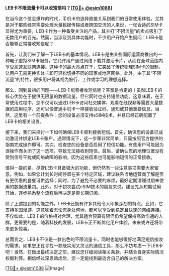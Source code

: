 **LEB卡不限流量卡可以收短信吗？[[TG💪+ @esim1088](https://t.me/s/esim1088)]**

在当今这个信息爆炸的时代，手机卡的选择直接关系到我们的日常使用体验。尤其是对于那些经常需要处理大量数据传输或者跨国交流的人来说，一张合适的SIM卡显得尤为重要。LEB卡作为一种备受关注的产品，其主打“不限流量”的卖点吸引了无数用户的目光。然而，当涉及到具体功能时，不少用户开始产生疑问：LEB卡是否能够正常接收短信呢？

首先，让我们来了解一下LEB卡的基本情况。LEB卡是由某些国际运营商推出的一种电子虚拟SIM卡服务，它允许用户通过网络下载并激活卡片，从而在全球范围内享受高速互联网连接。这种卡的最大亮点在于，它突破了传统物理SIM卡的限制，让用户无需更换实体卡即可轻松切换不同的国家或地区网络。此外，由于其“不限流量”的特性，很多用户将其视为旅行、工作或学习的理想选择。

那么，回到最初的问题——LEB卡能否接收短信呢？答案是肯定的！虽然LEB卡的核心优势在于提供无限量的数据流量，但它同时也支持短信功能。这意味着，在正常使用过程中，您不仅可以通过LEB卡访问社交媒体、观看在线视频等需要大量数据的应用程序，还可以像普通手机卡一样接收验证码、通知或其他重要信息。当然，这里有一个前提条件：您的设备必须支持eSIM技术，并且已经正确配置了LEB卡的相关设置。

接下来，我们来探讨一下如何确保LEB卡顺利接收短信。首先，确保您的设备已成功激活并绑定LEB卡账户。通常情况下，这一步骤非常简单，只需按照官方提供的指南完成操作即可。其次，检查您的设备是否启用了短信功能。有些用户可能因为误操作而关闭了这一选项，导致无法接收到短信。最后，请确认您的地理位置没有受到信号干扰或网络故障的影响，因为这些因素也可能影响短信的正常接收。

值得一提的是，尽管LEB卡具备强大的功能，但仍然有一些注意事项需要大家留意。例如，如果您计划长时间停留在某个特定区域，建议联系当地运营商了解是否有更优惠的套餐可供选择；同时，为了避免不必要的麻烦，最好定期清理过期未使用的数据流量包。此外，对于初次尝试eSIM技术的朋友来说，建议先从短期试用开始，逐步熟悉整个流程后再决定是否长期订阅。

除了上述提到的功能之外，LEB卡还拥有许多其他令人印象深刻的特点。比如，它支持多国漫游，这意味着无论您身处何地，都可以享受到稳定且快速的网络连接。不仅如此，LEB卡的价格相对合理，尤其适合预算有限但仍希望保持高效沟通的人群。更重要的是，随着科技的发展，LEB卡正不断优化用户体验，未来或许还将带来更多惊喜。

总而言之，LEB卡不仅是一款出色的不限流量卡，同时也能够很好地满足短信接收的需求。如果您正在寻找一款既实用又灵活的通信工具，那么不妨考虑一下LEB卡吧！当然，在做出最终决定之前，建议您仔细阅读相关条款，并结合自身实际情况权衡利弊。相信经过深思熟虑后，您一定能找到最适合自己的解决方案。

[[TG💪+ @esim1088](https://t.me/s/esim1088) ![Image](https://i.postimg.cc/4NQfJmqS/Snipaste-2025-05-13-00-14-12.png)]